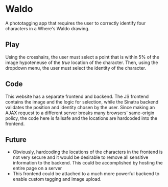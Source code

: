 # Waldo
A phototagging app that requires the user to correctly identify four characters in a Where's Waldo drawing. 

## Play
Using the crosshairs, the user must select a point that is within 5% of the image hypoteneuse of the *true* location of the character. Then, using the dropdown menu, the user must select the identity of the character.

## Code
This website has a separate frontend and backend. The JS frontend contains the image and the logic for selection, while the Sinatra backend validates the position and identity chosen by the user. Since making an AJAX request to a different server breaks many browsers' same-origin policy, the code here is failsafe and the locations are hardcoded into the frontend.

## Future
  * Obviously, hardcoding the locations of the characters in the frontend is not very secure and it would be desirable to remove all sensitive information to the backend. This could be accomplished by hosting the entire page on a server
  * This frontend could be attached to a much more powerful backend to enable custom tagging and image upload.
